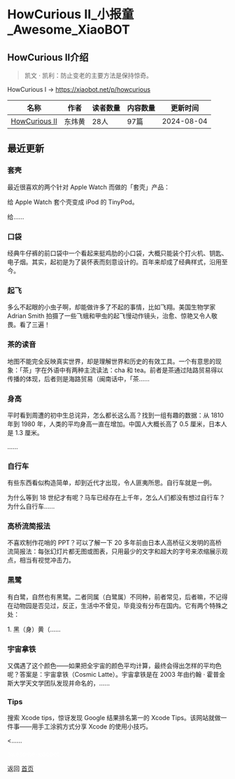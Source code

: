 # HowCurious Ⅱ_小报童_Awesome_XiaoBOT

## HowCurious Ⅱ介绍
> 凯文 · 凯利：防止变老的主要方法是保持惊奇。    
    
HowCurious Ⅰ → https://xiaobot.net/p/howcurious  
  


|名称|作者|读者数量|内容数量|更新时间|
|---|---|---|---|---|
|[HowCurious Ⅱ](https://xiaobot.net/p/hc23?refer=0b133df9-27dc-423b-8101-639049001c13)|东炜黄|28人|97篇|2024-08-04|

## 最近更新
### 套壳

最近很喜欢的两个针对 Apple Watch 而做的「套壳」产品：

给 Apple Watch 套个壳变成 iPod 的 TinyPod。

给......

### 口袋

经典牛仔裤的前口袋中一个看起来挺鸡肋的小口袋，​大概只能装个打火机、钥匙、电子烟​。其实，起初是为了装怀表​而刻意设计的。百年来​却成了经典样式，沿用至今。

### 起飞

多么不起眼的小虫子啊，却能做许多了不起的事情，比如飞翔。美国生物学家 Adrian Smith
拍摄了一些飞蛾和甲虫的起飞慢动作镜头，治愈、惊艳又令人敬畏。看了三遍！

### 茶的读音

地图不能完全反映真实世界，却是理解世界和历史的有效工具。一个有意思的现象：「茶」字在外语中有两种主流读法：cha 和
tea。前者是茶通过陆路贸易得以传播的体现，后者则是海路贸易（闽南话中，「茶......

### 身高

平时看到周遭的初中生总诧异，怎么都长这么高？找到一组有趣的数据：从 1810 年到 1980 年，人类的平均身高一直在增加。中国人大概长高了 0.5
厘米，日本人是 1.3 厘米。

......

### 自行车

有些东西看似构造简单，却到近代才出现，令人匪夷所思。自行车就是一例。

为什么等到 18 世纪才有呢？马车已经存在上千年，怎么人们都没有想过自行车？为什么自行车......

### 高桥流简报法

不喜欢制作花哨的 PPT？可以了解一下 20
多年前由日本人高桥征义发明的高桥流简报法：每张幻灯片都无图或图表，只用最少的文字和超大的字号来浓缩展示观点，相当有视觉冲击力。

### 黒鹭

有白鹭，自然也有黑鹭。二者同属（白鹭属）不同种，前者常见，后者嘛，不记得在动物园是否见过，反正，生活中不曾见，毕竟没有分布在国内。它有两个特殊之处：

1\. 黑（身）黄（......

### 宇宙拿铁

又偶遇了这个颜色——如果把全宇宙的颜色平均计算，最终会得出怎样的平均色呢？答案是：宇宙拿铁（Cosmic Latte）。宇宙拿铁是在 2003 年由约翰 ·
霍普金斯大学天文学团队发现并命名的，......

### Tips

搜索 Xcode tips，惊讶发现 Google 结果排名第一的 Xcode Tips。该网站就做一件事——用手工涂鸦方式分享 Xcode 的使用小技巧。

<......


<a href="https://github.com/Reno9527/awesome-xiaobot" style="color: white; text-decoration: none;">awesome-xiaobot</a>

返回 [首页](../README.md)
